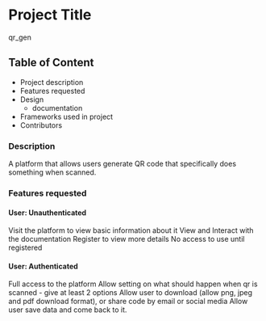 # Project Title
qr_gen

## Table of Content
* Project description
* Features requested
* Design
  * documentation
* Frameworks used in project
* Contributors
  

### Description
A platform that allows users generate QR code 
that specifically does something when scanned.

### Features requested
#### User: Unauthenticated
Visit the platform to view basic information about it
View and Interact with the documentation
Register to view more details
No access to use until registered
####	User: Authenticated
Full access to the platform
Allow setting on what should happen when qr is scanned - give at least 2 options
Allow user to download (allow png, jpeg and pdf download format), or share code by email or social media
Allow user save data and come back to it.




